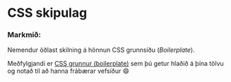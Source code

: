 # CSS skipulag

### Markmið:
Nemendur öðlast skilning á hönnun CSS grunnsíðu (_Boilerplate_).

Meðfylgjandi er [CSS grunnur (boilerplate)](../../Sýnidæmi/V-1/boilerplate) sem þú getur hlaðið á þína tölvu og notað til að hanna frábærar vefsíður :smile:
